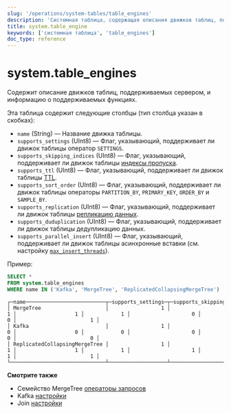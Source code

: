 ```yaml
---
slug: '/operations/system-tables/table_engines'
description: 'Системная таблица, содержащая описания движков таблиц, поддерживаемых'
title: system.table_engine
keywords: ['системная таблица', 'table_engines']
doc_type: reference
---
```

# system.table_engines

Содержит описание движков таблиц, поддерживаемых сервером, и информацию о поддерживаемых функциях.

Эта таблица содержит следующие столбцы (тип столбца указан в скобках):

- `name` (String) — Название движка таблицы.
- `supports_settings` (UInt8) — Флаг, указывающий, поддерживает ли движок таблицы оператор `SETTINGS`.
- `supports_skipping_indices` (UInt8) — Флаг, указывающий, поддерживает ли движок таблицы [индексы пропуска](../../engines/table-engines/mergetree-family/mergetree.md#table_engine-mergetree-data_skipping-indexes).
- `supports_ttl` (UInt8) — Флаг, указывающий, поддерживает ли движок таблицы [TTL](../../engines/table-engines/mergetree-family/mergetree.md#table_engine-mergetree-ttl).
- `supports_sort_order` (UInt8) — Флаг, указывающий, поддерживает ли движок таблицы операторы `PARTITION_BY`, `PRIMARY_KEY`, `ORDER_BY` и `SAMPLE_BY`.
- `supports_replication` (UInt8) — Флаг, указывающий, поддерживает ли движок таблицы [репликацию данных](../../engines/table-engines/mergetree-family/replication.md).
- `supports_duduplication` (UInt8) — Флаг, указывающий, поддерживает ли движок таблицы дедупликацию данных.
- `supports_parallel_insert` (UInt8) — Флаг, указывающий, поддерживает ли движок таблицы асинхронные вставки (см. настройку [`max_insert_threads`](/operations/settings/settings#max_insert_threads)).

Пример:

```sql
SELECT *
FROM system.table_engines
WHERE name IN ('Kafka', 'MergeTree', 'ReplicatedCollapsingMergeTree')
```

```text
┌─name──────────────────────────┬─supports_settings─┬─supports_skipping_indices─┬─supports_sort_order─┬─supports_ttl─┬─supports_replication─┬─supports_deduplication─┬─supports_parallel_insert─┐
│ MergeTree                     │                 1 │                         1 │                   1 │            1 │                    0 │                      0 │                        1 │
│ Kafka                         │                 1 │                         0 │                   0 │            0 │                    0 │                      0 │                        0 │
│ ReplicatedCollapsingMergeTree │                 1 │                         1 │                   1 │            1 │                    1 │                      1 │                        1 │
└───────────────────────────────┴───────────────────┴───────────────────────────┴─────────────────────┴──────────────┴──────────────────────┴────────────────────────┴──────────────────────────┘
```

**Смотрите также**

- Семейство MergeTree [операторы запросов](../../engines/table-engines/mergetree-family/mergetree.md#mergetree-query-clauses)
- Kafka [настройки](/engines/table-engines/integrations/kafka#creating-a-table)
- Join [настройки](../../engines/table-engines/special/join.md#join-limitations-and-settings)